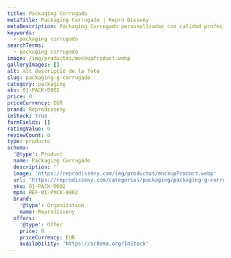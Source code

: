 ```yaml
---
title: Packaging Corrugado
metaTitle: Packaging Corrugado | Repro Disseny
metaDescription: Packaging Corrugado personalizadas con calidad profesional en Cataluña.
keywords:
  - packaging corrugado
searchTerms:
  - packaging corrugado
image: /img/productos/mockupProduct.webp
galleryImages: []
alt: alt descripció de la foto
slug: packaging-g-corrugado
category: packaging
sku: 01-PACK-0002
price: 0
priceCurrency: EUR
brand: Reprodisseny
inStock: true
formFields: []
ratingValue: 0
reviewCount: 0
type: producto
schema:
  '@type': Product
  name: Packaging Corrugado
  description: ''
  image: 'https://reprodisseny.com/img/productos/mockupProduct.webp'
  url: 'https://reprodisseny.com/categorias/packaging/packaging-g-corrugado'
  sku: 01-PACK-0002
  mpn: REF-01-PACK-0002
  brand:
    '@type': Organization
    name: Reprodisseny
  offers:
    '@type': Offer
    price: 0
    priceCurrency: EUR
    availability: 'https://schema.org/InStock'
---
```


